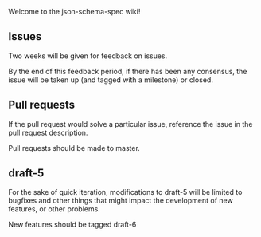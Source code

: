 Welcome to the json-schema-spec wiki!

## Issues

Two weeks will be given for feedback on issues.

By the end of this feedback period, if there has been any consensus, the issue will be taken up (and tagged with a milestone) or closed.

## Pull requests

If the pull request would solve a particular issue, reference the issue in the pull request description.

Pull requests should be made to master.

## draft-5

For the sake of quick iteration, modifications to draft-5 will be limited to bugfixes and other things that might impact the development of new features, or other problems.

New features should be tagged draft-6